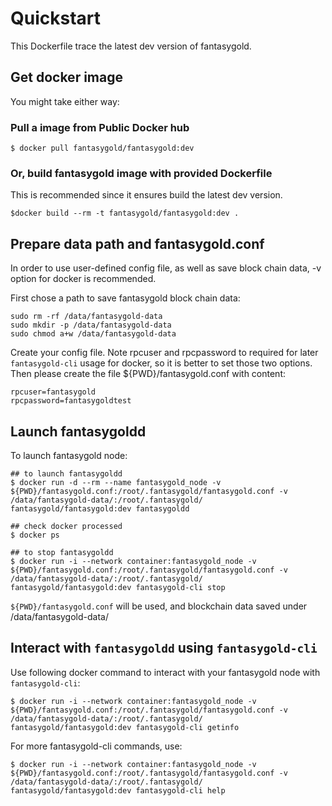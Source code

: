 # Quickstart

This Dockerfile trace the latest dev version of fantasygold.

## Get docker image

You might take either way:

### Pull a image from Public Docker hub

```
$ docker pull fantasygold/fantasygold:dev
```

### Or, build fantasygold image with provided Dockerfile

This is recommended since it ensures build the latest dev version.

```
$docker build --rm -t fantasygold/fantasygold:dev .
```

## Prepare data path and fantasygold.conf

In order to use user-defined config file, as well as save block chain data, -v option for docker is recommended.

First chose a path to save fantasygold block chain data:

```
sudo rm -rf /data/fantasygold-data
sudo mkdir -p /data/fantasygold-data
sudo chmod a+w /data/fantasygold-data
```

Create your config file. Note rpcuser and rpcpassword to required for later `fantasygold-cli` usage for docker, so it is better to set those two options. Then please create the file ${PWD}/fantasygold.conf with content:

```
rpcuser=fantasygold
rpcpassword=fantasygoldtest
```
## Launch fantasygoldd

To launch fantasygold node:

```
## to launch fantasygoldd
$ docker run -d --rm --name fantasygold_node -v ${PWD}/fantasygold.conf:/root/.fantasygold/fantasygold.conf -v /data/fantasygold-data/:/root/.fantasygold/ fantasygold/fantasygold:dev fantasygoldd

## check docker processed
$ docker ps

## to stop fantasygoldd
$ docker run -i --network container:fantasygold_node -v ${PWD}/fantasygold.conf:/root/.fantasygold/fantasygold.conf -v /data/fantasygold-data/:/root/.fantasygold/ fantasygold/fantasygold:dev fantasygold-cli stop
```

`${PWD}/fantasygold.conf` will be used, and blockchain data saved under /data/fantasygold-data/

## Interact with `fantasygoldd` using `fantasygold-cli`

Use following docker command to interact with your fantasygold node with `fantasygold-cli`:

```
$ docker run -i --network container:fantasygold_node -v ${PWD}/fantasygold.conf:/root/.fantasygold/fantasygold.conf -v /data/fantasygold-data/:/root/.fantasygold/ fantasygold/fantasygold:dev fantasygold-cli getinfo
```

For more fantasygold-cli commands, use:

```
$ docker run -i --network container:fantasygold_node -v ${PWD}/fantasygold.conf:/root/.fantasygold/fantasygold.conf -v /data/fantasygold-data/:/root/.fantasygold/ fantasygold/fantasygold:dev fantasygold-cli help
```


